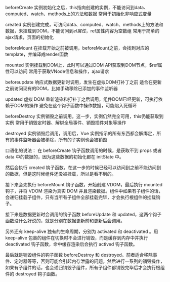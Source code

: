 beforeCreate	实例初始化之后，this指向创建的实例，不能访问到data、computed、watch、methods上的方法和数据	常用于初始化非响应式变量

created	实例创建完成，可访问data、computed、watch、methods上的方法和数据，未挂载到DOM，不能访问到$el属性，$ref属性内容为空数组	常用于简单的ajax请求，页面的初始化

beforeMount	在挂载开始之前被调用，beforeMount之前，会找到对应的template，并编译成render函数

mounted	实例挂载到DOM上，此时可以通过DOM API获取到DOM节点，$ref属性可以访问	常用于获取VNode信息和操作，ajax请求

beforeupdate	响应式数据更新时调用，发生在虚拟DOM打补丁之前	适合在更新之前访问现有的DOM，比如手动移除已添加的事件监听器

updated	虚拟 DOM 重新渲染和打补丁之后调用，组件DOM已经更新，可执行依赖于DOM的操作	避免在这个钩子函数中操作数据，可能陷入死循环

beforeDestroy	实例销毁之前调用。这一步，实例仍然完全可用，this仍能获取到实例	常用于销毁定时器、解绑全局事件、销毁插件对象等操作

destroyed	实例销毁后调用，调用后，Vue 实例指示的所有东西都会解绑定，所有的事件监听器会被移除，所有的子实例也会被销毁	



口语化的说法：
在 beforeCreate 钩子函数调用的时候，是获取不到 props 或者 data 中的数据的，因为这些数据的初始化都在 initState 中。

然后会执行 created 钩子函数，在这一步的时候已经可以访问到之前不能访问到的数据，但是这时候组件还没被挂载，所以是看不到的。

接下来会先执行 beforeMount 钩子函数，开始创建 VDOM，最后执行 mounted 钩子，并将 VDOM 渲染为真实 DOM 并且渲染数据。组件中如果有子组件的话，会递归挂载子组件，只有当所有子组件全部挂载完毕，才会执行根组件的挂载钩子。

接下来是数据更新时会调用的钩子函数 beforeUpdate 和 updated，这两个钩子函数没什么好说的，就是分别在数据更新前和更新后会调用。

另外还有 keep-alive 独有的生命周期，分别为 activated 和 deactivated 。用 keep-alive 包裹的组件在切换时不会进行销毁，而是缓存到内存中并执行 deactivated 钩子函数，命中缓存渲染后会执行 actived 钩子函数。

最后就是销毁组件的钩子函数 beforeDestroy 和 destroyed。前者适合移除事件、定时器等等，否则可能会引起内存泄露的问题。然后进行一系列的销毁操作，如果有子组件的话，也会递归销毁子组件，所有子组件都销毁完毕后才会执行根组件的 destroyed 钩子函数。